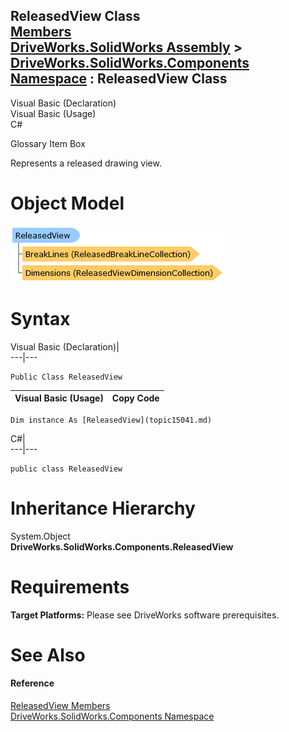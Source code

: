 ReleasedView Class   
[Members](topic15042.md)   
[DriveWorks.SolidWorks Assembly](topic13342.md) > [DriveWorks.SolidWorks.Components Namespace](topic13925.md) : ReleasedView Class  
---  
  
Visual Basic (Declaration)    
Visual Basic (Usage)    
C# 

Glossary Item Box

Represents a released drawing view. 

# Object Model

![](dotnetdiagramimages/image858.png)

# Syntax

Visual Basic (Declaration)|   
---|---  
      
    
    Public Class ReleasedView   
  
Visual Basic (Usage)| Copy Code  
---|---  
      
    
    Dim instance As [ReleasedView](topic15041.md)  
  
C#|   
---|---  
      
    
    public class ReleasedView   
  
# Inheritance Hierarchy

System.Object  
**DriveWorks.SolidWorks.Components.ReleasedView**  


# Requirements

**Target Platforms:** Please see DriveWorks software prerequisites.

# See Also

#### Reference

[ReleasedView Members](topic15042.md)   
[DriveWorks.SolidWorks.Components Namespace](topic13925.md)


